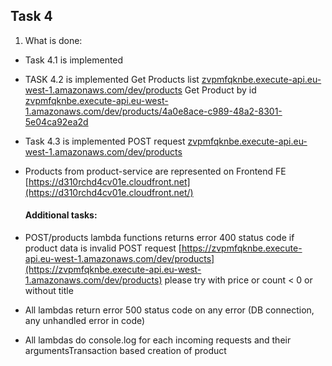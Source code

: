 ## Task 4

1. What is done:
  - Task 4.1 is implemented
  - TASK 4.2 is implemented
  Get Products list [zvpmfqknbe.execute-api.eu-west-1.amazonaws.com/dev/products](zvpmfqknbe.execute-api.eu-west-1.amazonaws.com/dev/products)
  Get Product by id [zvpmfqknbe.execute-api.eu-west-1.amazonaws.com/dev/products/4a0e8ace-c989-48a2-8301-5e04ca92ea2d](zvpmfqknbe.execute-api.eu-west-1.amazonaws.com/dev/products/4a0e8ace-c989-48a2-8301-5e04ca92ea2d)
  - Task 4.3 is implemented
  POST request [zvpmfqknbe.execute-api.eu-west-1.amazonaws.com/dev/products](zvpmfqknbe.execute-api.eu-west-1.amazonaws.com/dev/products)
  - Products from product-service are represented on Frontend
  FE [https://d310rchd4cv01e.cloudfront.net](https://d310rchd4cv01e.cloudfront.net/)
  
    #### Additional tasks:
  - POST/products lambda functions returns error 400 status code if product data is invalid
  POST request [https://zvpmfqknbe.execute-api.eu-west-1.amazonaws.com/dev/products](https://zvpmfqknbe.execute-api.eu-west-1.amazonaws.com/dev/products)
  please try with price or count < 0 or without title
  - All lambdas return error 500 status code on any error (DB connection, any unhandled error in code)
  - All lambdas do console.log for each incoming requests and their argumentsTransaction based creation of product
